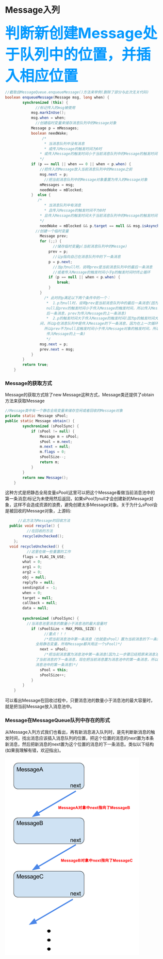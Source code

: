 # Message入列

<font size=7 color=#0099ff>**判断新创建Message处于队列中的位置，并插入相应位置**</font>

```java
//截取自MessageQueue.enqueueMessage()方法来举例(删除了部分与此次无关代码)
boolean enqueueMessage(Message msg, long when) {
        synchronized (this) {
              //标记传入的msg被使用
            msg.markInUse();
            msg.when = when;
              //创建临时变量来储存消息队列中的Message对象
            Message p = mMessages;
            boolean needWake;
                 /*   
                  * 当消息队列中没有消息
                  * 或传入Message的触发时间为0时
                * 或传入Message的触发时间小于当前消息队列中的Message的触发时间
                */
            if (p == null || when == 0 || when < p.when) {
                //把传入的Message放入当前消息队列中的Message之前
                msg.next = p;
                  //把当前消息队列中的Message对象重置为传入的Message对象
                mMessages = msg;
                needWake = mBlocked;
            }  else {
               /* 
                  * 当消息队列中有消息
                  * 且传入Message的触发时间不为0时
                * 且传入Message的触发时间大于当前消息队列中的Message的触发时间
                */
                needWake = mBlocked && p.target == null && msg.isAsynchronous();
              //创建一个临时变量
                Message prev;
                for (;;) {
                      //储存临时变量p(当前消息队列中的Messge)
                    prev = p;
                      //让p指向自己在消息队列中的下一条消息
                    p = p.next;
                      //当p为null时，说明prev是当前消息队列中的最后一条消息
                      //或者传入Message的触发时间小于p的触发时间时终止循环
                    if (p == null || when < p.when) {
                        break;
                    }
                }
                  /* 此时的p满足以下两个条件中的一个：
                   *  1.p为null时，说明prev是当前消息队列中的最后一条消息(因为p为null，所以prev不为
                   null且prev的触发时间小于传入Message的触发时间，所以传入Message的为消息队列中的最
                   后一条消息，prev为传入Message的上一条消息)
                   *  2.p的触发时间大于传入Message的触发时间(因为p的触发时间大于传入Message的触发时
                间，所以p在消息队列中是传入Message的下一条消息，因为在上一次循环中没有进入if语句，
                  所以prev不为null且触发时间小于传入Message对象的触发时间，所以prev在消息队列中处于
                   传入Message的上一条)
                   */ 
                msg.next = p;
                prev.next = msg;
            }
        }
        return true;
    }
```

### Message的获取方式

Message的获取方式除了new Message这种方式，Message类还提供了obtain方法来获取Message

```java
//Message类中有一个静态全局变量来储存空闲或者回收的Message对象
private static Message sPool;
public static Message obtain() {
        synchronized (sPoolSync) {
            if (sPool != null) {
                Message m = sPool;
                sPool = m.next;
                m.next = null;
                m.flags = 0; 
                sPoolSize--;
                return m;
            }
        }
        return new Message();
    }
```

这种方式是把静态全局变量*sPool*(这里可以把这个Message看做当前消息池中的第一条消息)标记为未使用然后返回，如果sPool为null才会创建新的Message对象，这样不会造成资源的浪费，避免创建太多Message对象。关于为什么*sPool*会是被回收的Message对象，上源码:

```java
      //此方法为Message的回收方法
  public void recycle() {
          //在回收的方法
        recycleUnchecked();
    };
  void recycleUnchecked() {
          //这里在做一些重置的工作
        flags = FLAG_IN_USE;
        what = 0;
        arg1 = 0;
        arg2 = 0;
        obj = null;
        replyTo = null;
        sendingUid = -1;
        when = 0;
        target = null;
        callback = null;
        data = null;

        synchronized (sPoolSync) {
          //当消息池里消息的数量小于消息池的最大容量时
            if (sPoolSize < MAX_POOL_SIZE) {
                  //重点！！！
                  /*把当前消息池中第一条消息（也就是sPool）置为当前消息的下一条消息(sPool为
              全局静态变量，所有Message都共用这一个sPool)*/
                next = sPool;
                  /*把当前消息置为消息池中第一条消息(因为上一步骤已经把原来消息池中的第一条消息置为
              了当前消息的下一条消息，现在把当前消息置为消息池中的第一条消息，所以sPool永远代表
              消息池中的第一条消息)*/
                sPool = this;
                sPoolSize++;
            }
        }
    }
```

可以看出Message在回收过程中，只要消息池的数量小于消息池的最大容量时，就是把当前Message放入消息池中。

### Message在MessageQueue队列中存在的形式

从Message入列方式我们也看出，再有新消息进入队列时，是先判断新消息的触发时间，找出消息应该插入消息队列的位置，把这个位置的消息的next置为本条新消息，然后把新消息的next置为这个位置的消息的下一条消息。类似以下结构(如果我理解有错，欢迎指出)。

![message](https://raw.githubusercontent.com/leibown/Study-Notes/master/img/message.png)